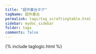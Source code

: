 ```yaml
---
title: "超作業台タグ"
tagName: 超作業台
permalink: tags/tag_scraftingtable.html
sidebar: mydoc_sidebar
folder: tags
comments: false
---
```

{% include taglogic.html %}

